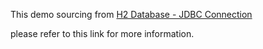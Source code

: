 
This demo sourcing from [H2 Database - JDBC Connection](https://www.tutorialspoint.com/h2_database/h2_database_jdbc_connection.htm)

please refer to this link for more information.


